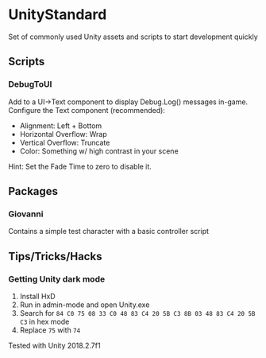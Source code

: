 # UnityStandard
Set of commonly used Unity assets and scripts to start development quickly

## Scripts

### DebugToUI

Add to a UI->Text component to display Debug.Log() messages in-game.
Configure the Text component (recommended):
- Alignment: Left + Bottom
- Horizontal Overflow: Wrap
- Vertical Overflow: Truncate
- Color: Something w/ high contrast in your scene

Hint: Set the Fade Time to zero to disable it.

## Packages

### Giovanni

Contains a simple test character with a basic controller script

## Tips/Tricks/Hacks

### Getting Unity dark mode

1. Install HxD
2. Run in admin-mode and open Unity.exe
3. Search for `84 C0 75 08 33 C0 48 83 C4 20 5B C3 8B 03 48 83 C4 20 5B C3` in hex mode
4. Replace `75` with `74`

Tested with Unity 2018.2.7f1

